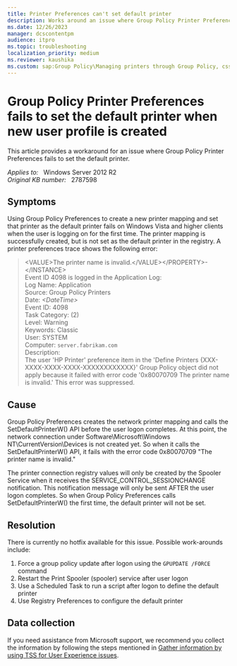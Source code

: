 ```yaml
---
title: Printer Preferences can't set default printer
description: Works around an issue where Group Policy Printer Preferences fails to set the default printer.
ms.date: 12/26/2023
manager: dcscontentpm
audience: itpro
ms.topic: troubleshooting
localization_priority: medium
ms.reviewer: kaushika
ms.custom: sap:Group Policy\Managing printers through Group Policy, csstroubleshoot
---
```

# Group Policy Printer Preferences fails to set the default printer when new user profile is created

This article provides a workaround for an issue where Group Policy Printer Preferences fails to set the default printer.

_Applies to:_ &nbsp; Windows Server 2012 R2  
_Original KB number:_ &nbsp; 2787598

## Symptoms

Using Group Policy Preferences to create a new printer mapping and set that printer as the default printer fails on Windows Vista and higher clients when the user is logging on for the first time. The printer mapping is successfully created, but is not set as the default printer in the registry.  A printer preferences trace shows the following error:

>\<VALUE>The printer name is invalid.\</VALUE>\</PROPERTY>-\</INSTANCE>  
Event ID 4098 is logged in the Application Log:  
Log Name:      Application  
Source:        Group Policy Printers  
Date:          *\<DateTime>*  
Event ID:      4098  
Task Category: (2)  
Level:         Warning  
Keywords:      Classic  
User:          SYSTEM  
Computer:      `server.fabrikam.com`  
Description:  
The user 'HP Printer' preference item in the 'Define Printers {XXX-XXXX-XXXX-XXXX-XXXXXXXXXXXX}' Group Policy object did not apply because it failed with error code '0x80070709 The printer name is invalid.' This error was suppressed.

## Cause

Group Policy Preferences creates the network printer mapping and calls the SetDefaultPrinterW() API before the user logon completes. At this point, the network connection under Software\\Microsoft\\Windows NT\\CurrentVersion\\Devices is not created yet. So when it calls the SetDefaultPrinterW() API, it fails with the error code 0x80070709 "The printer name is invalid."

The printer connection registry values will only be created by the Spooler Service when it receives the SERVICE_CONTROL_SESSIONCHANGE notification. This notification message will only be sent AFTER the user logon completes. So when Group Policy Preferences calls SetDefaultPrinterW() the first time, the default printer will not be set.

## Resolution

There is currently no hotfix available for this issue. Possible work-arounds include:

1. Force a group policy update after logon using the `GPUPDATE /FORCE` command
2. Restart the Print Spooler (spooler) service after user logon
3. Use a Scheduled Task to run a script after logon to define the default printer
4. Use Registry Preferences to configure the default printer

## Data collection

If you need assistance from Microsoft support, we recommend you collect the information by following the steps mentioned in [Gather information by using TSS for User Experience issues](../../windows-client/windows-troubleshooters/gather-information-using-tss-user-experience.md#printing).
